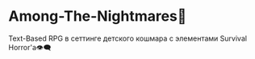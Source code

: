 # Among-The-Nightmares🌙
Text-Based RPG в сеттинге детского кошмара с элементами Survival Horror'a👁️‍🗨️